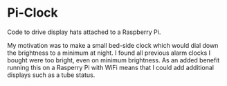 # Pi-Clock

Code to drive display hats attached to a Raspberry Pi.

My motivation was to make a small bed-side clock which would dial down the brightness to a minimum at night.
I found all previous alarm clocks I bought were too bright, even on minimum brightness.
As an added benefit running this on a Rasperry Pi with WiFi means that I could add additional displays such as a tube status.
 